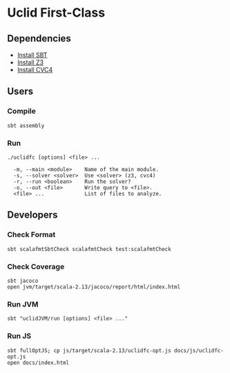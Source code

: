 # Uclid First-Class

## Dependencies

- [Install SBT](https://www.scala-lang.org/download/)
- [Install Z3](https://github.com/Z3Prover/z3)
- [Install CVC4](https://github.com/CVC4/CVC4)

## Users

### Compile

```
sbt assembly
```

### Run

```
./uclidfc [options] <file> ...

  -m, --main <module>    Name of the main module.
  -s, --solver <solver>  Use <solver> (z3, cvc4)
  -r, --run <boolean>    Run the solver?
  -o, --out <file>       Write query to <file>.
  <file> ...             List of files to analyze.
```

## Developers

### Check Format

```
sbt scalafmtSbtCheck scalafmtCheck test:scalafmtCheck
```

### Check Coverage

```
sbt jacoco
open jvm/target/scala-2.13/jacoco/report/html/index.html
```

### Run JVM

```
sbt "uclidJVM/run [options] <file> ..."
```

### Run JS

```
sbt fullOptJS; cp js/target/scala-2.13/uclidfc-opt.js docs/js/uclidfc-opt.js
open docs/index.html
```